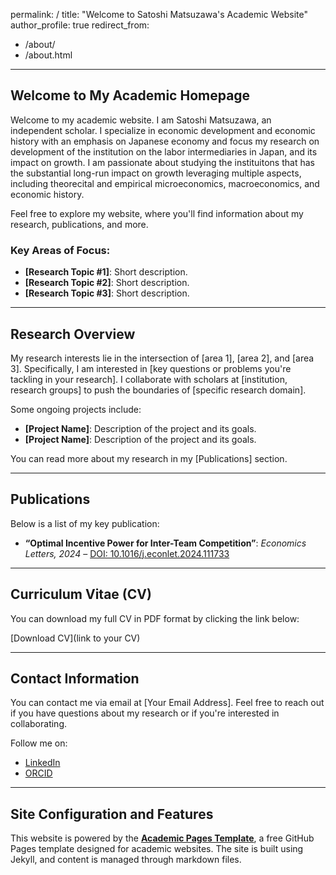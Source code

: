 permalink: /
title: "Welcome to Satoshi Matsuzawa's Academic Website"
author_profile: true
redirect_from:
  - /about/
  - /about.html
---

## Welcome to My Academic Homepage

Welcome to my academic website. I am Satoshi Matsuzawa, an independent scholar. I specialize in economic development and economic history with an emphasis on Japanese economy and focus my research on development of the institution on the labor intermediaries in Japan, and its impact on growth. I am passionate about studying the instituitons that has the substantial long-run impact on growth leveraging multiple aspects, including theorecital and empirical microeconomics, macroeconomics, and economic history.

Feel free to explore my website, where you'll find information about my research, publications, and more. 

### Key Areas of Focus:
- **[Research Topic #1]**: Short description.
- **[Research Topic #2]**: Short description.
- **[Research Topic #3]**: Short description.

---

## Research Overview

My research interests lie in the intersection of [area 1], [area 2], and [area 3]. Specifically, I am interested in [key questions or problems you're tackling in your research]. I collaborate with scholars at [institution, research groups] to push the boundaries of [specific research domain].

Some ongoing projects include:
- **[Project Name]**: Description of the project and its goals.
- **[Project Name]**: Description of the project and its goals.

You can read more about my research in my [Publications] section.

---

## Publications

Below is a list of my key publication:

- **“Optimal Incentive Power for Inter-Team Competition”**: *Economics Letters, 2024* – [DOI: 10.1016/j.econlet.2024.111733](https://doi.org/10.1016/j.econlet.2024.111733)

---

## Curriculum Vitae (CV)

You can download my full CV in PDF format by clicking the link below:

[Download CV](link to your CV)

---

## Contact Information

You can contact me via email at [Your Email Address]. Feel free to reach out if you have questions about my research or if you're interested in collaborating.

Follow me on:
- [LinkedIn](https://www.linkedin.com/in/satoshi-matsuzawa-7a758842/)
- [ORCID](https://orcid.org/my-orcid?orcid=0000-0001-6334-5418)

---

## Site Configuration and Features

This website is powered by the **[Academic Pages Template](https://github.com/academicpages/academicpages.github.io)**, a free GitHub Pages template designed for academic websites. The site is built using Jekyll, and content is managed through markdown files.

